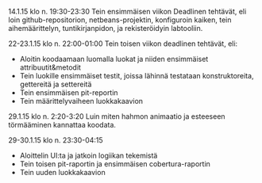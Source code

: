 14.1.15 klo n. 19:30-23:30
Tein ensimmäisen viikon Deadlinen tehtävät, eli loin github-repositorion, netbeans-projektin, konfiguroin kaiken, tein aihemäärittelyn, tuntikirjanpidon, ja rekisteröidyin labtooliin.

22-23.1.15 klo n. 22:00-01:00
Tein toisen viikon deadlinen tehtävät, eli: 
* Aloitin koodaamaan luomalla luokat ja niiden ensimmäiset attribuutit&metodit
* Tein luokille ensimmäiset testit, joissa lähinnä testataan konstruktoreita, gettereitä ja settereitä
* Tein ensimmäisen pit-reportin
* Tein määrittelyvaiheen luokkakaavion

29.1.15 klo n. 2:20-3:20
Luin miten hahmon animaatio ja esteeseen törmääminen kannattaa koodata.

29-30.1.15 klo n. 23:30-04:15
* Aloittelin UI:ta ja jatkoin logiikan tekemistä 
* Tein toisen pit-raportin ja ensimmäisen cobertura-raportin
* Tein uuden luokkakaavion